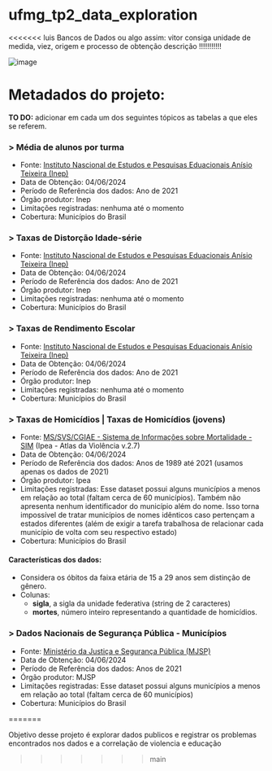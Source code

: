# ufmg_tp2_data_exploration
<<<<<<< luis
  Bancos de Dados ou algo assim: vitor consiga unidade de medida, viez, origem e processo de obtenção descrição !!!!!!!!!!!
  
  ![image](https://github.com/DuarteDvv/UFMG.ibd_tp2_data_exploration/assets/140446172/04e7fce0-7487-4fed-a535-e95590b57933)

# Metadados do projeto:

**TO DO:** adicionar em cada um dos seguintes tópicos as tabelas a que eles se referem.

  ### > Média de alunos por turma
  + Fonte: [Instituto Nascional de Estudos e Pesquisas Eduacionais Anísio Teixeira (Inep)](https://www.gov.br/inep/pt-br/acesso-a-informacao/dados-abertos/indicadores-educacionais/media-de-alunos-por-turma)
  + Data de Obtenção: 04/06/2024
  + Período de Referência dos dados: Ano de 2021
  + Órgão produtor: Inep
  + Limitações registradas: nenhuma até o momento
  + Cobertura: Municípios do Brasil 
  
  ### > Taxas de Distorção Idade-série
  + Fonte: [Instituto Nascional de Estudos e Pesquisas Eduacionais Anísio Teixeira (Inep)](https://www.gov.br/inep/pt-br/acesso-a-informacao/dados-abertos/indicadores-educacionais/taxas-de-distorcao-idade-serie)
  + Data de Obtenção: 04/06/2024
  + Período de Referência dos dados: Ano de 2021
  + Órgão produtor: Inep
  + Limitações registradas: nenhuma até o momento
  + Cobertura: Municípios do Brasil 
 
  ### > Taxas de Rendimento Escolar
  + Fonte: [Instituto Nascional de Estudos e Pesquisas Eduacionais Anísio Teixeira (Inep)](https://www.gov.br/inep/pt-br/acesso-a-informacao/dados-abertos/indicadores-educacionais/taxas-de-rendimento-escolar)
  + Data de Obtenção: 04/06/2024
  + Período de Referência dos dados: Ano de 2021
  + Órgão produtor: Inep
  + Limitações registradas: nenhuma até o momento
  + Cobertura: Municípios do Brasil
    
  ### > Taxas de Homicídios | Taxas de Homicídios (jovens)
  + Fonte: [MS/SVS/CGIAE - Sistema de Informações sobre Mortalidade - SIM](https://www.ipea.gov.br/atlasviolencia/filtros-series/1/homicidios) (Ipea - Atlas da Violência v.2.7)
  + Data de Obtenção: 04/06/2024
  + Período de Referência dos dados: Anos de 1989 até 2021 (usamos apenas os dados de 2021)
  + Órgão produtor: Ipea
  + Limitações registradas: Esse dataset possui alguns municípios a menos em relação ao total (faltam cerca de 60 municípios). Também não apresenta nenhum identificador do município além do nome. Isso torna impossível de tratar municípios de nomes idênticos caso pertençam a estados diferentes (além de exigir a tarefa trabalhosa de relacionar cada município de volta com seu respectivo estado)
  + Cobertura: Municípios do Brasil
  #### Características dos dados:
  + Considera os óbitos da faixa etária de 15 a 29 anos sem distinção de gênero.
  + Colunas:
    + **sigla**, a sigla da unidade federativa (string de 2 caracteres)
    + **mortes**, número inteiro representando a quantidade de homicídios.
  ### > Dados Nacionais de Segurança Pública - Municípios
  + Fonte: [Ministério da Justiça e Segurança Pública (MJSP)](https://dados.gov.br/dados/conjuntos-dados/sistema-nacional-de-estatisticas-de-seguranca-publica)
  + Data de Obtenção: 04/06/2024
  + Período de Referência dos dados: Anos de 2021
  + Órgão produtor: MJSP
  + Limitações registradas: Esse dataset possui alguns municípios a menos em relação ao total (faltam cerca de 60 municípios)
  + Cobertura: Municípios do Brasil 

  
=======

Objetivo desse projeto é explorar dados publicos e registrar os problemas encontrados nos dados e a correlação de violencia e educação
>>>>>>> main
